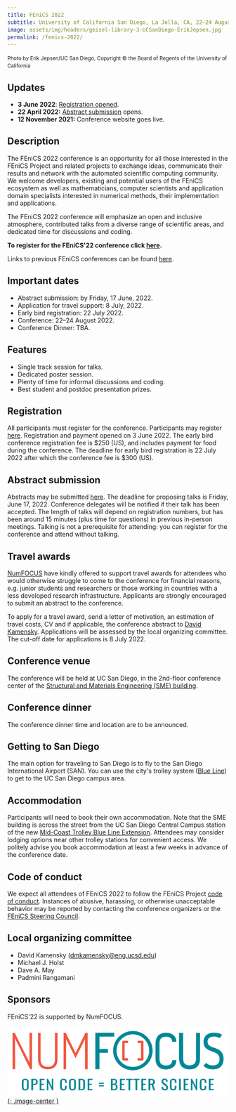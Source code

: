 ```yaml
---
title: FEniCS 2022
subtitle: University of California San Diego, La Jolla, CA, 22–24 August 2022
image: assets/img/headers/geisel-library-3-UCSanDiego-ErikJepsen.jpg
permalink: /fenics-2022/
---
```

<small>Photo by Erik Jepsen/UC San Diego, Copyright © the Board of Regents of the University of California</small>

## Updates

- **3 June 2022**: [Registration opened](https://www.eventbrite.com/e/fenics-2022-tickets-354292377037).
- **22 April 2022:** [Abstract submission](https://docs.google.com/forms/d/e/1FAIpQLSdU3jizMuvnt4EWcFwEeRHx3Kj1PyomRHCGlEdXN8uHeGokAQ/viewform?usp=sf_link) opens.
- **12 November 2021:** Conference website goes live.

## Description

The FEniCS 2022 conference is an opportunity for all those interested in
the FEniCS Project and related projects to exchange ideas, communicate
their results and network with the automated scientific computing
community. We welcome developers, existing and potential users of the
FEniCS ecosystem as well as mathematicians, computer scientists and
application domain specialists interested in numerical methods, their
implementation and applications.

The FEniCS 2022 conference will emphasize an open and inclusive
atmosphere, contributed talks from a diverse range of scientific areas,
and dedicated time for discussions and coding.

**To register for the FEniCS'22 conference click [here](https://www.eventbrite.com/e/fenics-2022-tickets-354292377037).**

Links to previous FEniCS conferences can be found [here](index.md).

## Important dates

- Abstract submission: by Friday, 17 June, 2022.
- Application for travel support: 8 July, 2022.
- Early bird registration: 22 July 2022.
- Conference:  22–24 August 2022.
- Conference Dinner: TBA.

## Features

- Single track session for talks.
- Dedicated poster session.
- Plenty of time for informal discussions and coding.
- Best student and postdoc presentation prizes.

## Registration

All participants must register for the conference.&nbsp;Participants may
register
[here](https://www.eventbrite.com/e/fenics-2022-tickets-354292377037).
Registration and payment opened on 3 June 2022. The early bird conference
registration fee is $250 (US), and includes payment for food during the
conference. The deadline for early bird registration is 22 July 2022 after
which the conference fee is $300 (US).

## Abstract submission

Abstracts may be submitted
[here](https://docs.google.com/forms/d/e/1FAIpQLSdU3jizMuvnt4EWcFwEeRHx3Kj1PyomRHCGlEdXN8uHeGokAQ/viewform?usp=sf_link).
The deadline for proposing talks is Friday, June 17, 2022. Conference
delegates will be notified if their talk has been accepted. The length
of talks will depend on registration numbers, but has been around 15
minutes (plus time for questions) in previous in-person meetings.
Talking is not a prerequisite for attending: you can register for the
conference and attend without talking.

## Travel awards

[NumFOCUS](http://www.numfocus.org) have kindly offered to support travel
awards for attendees who would otherwise struggle to come to the conference
for financial reasons, e.g. junior students and researchers or those working
in countries with a less developed research infrastructure. Applicants are
strongly encouraged to submit an abstract to the conference.

To apply for a travel award, send a letter of motivation, an estimation of
travel costs, CV and if applicable, the conference abstract to [David
Kamensky](mailto:dmkamensky@eng.ucsd.edu). Applications will be assessed by
the local organizing committee. The cut-off date for applications is 8 July
2022.

## Conference venue

The conference will be held at UC San Diego, in the 2nd-floor conference
center of the [Structural and Materials Engineering (SME)
building](https://structures.ucsd.edu/about-us/directions).

## Conference dinner

The conference dinner time and location are to be announced.

## Getting to San Diego

The main option for traveling to San Diego is to fly to the San Diego
International Airport (SAN). You can use the city's trolley system
([Blue
Line](https://www.sdmts.com/inside-mts-current-projects/uc-san-diego-blue-line-trolley-extension))
to get to the UC San Diego campus area.

## Accommodation

Participants will need to book their own accommodation. Note that the
SME building is across the street from the UC San Diego Central Campus
station of the new [Mid-Coast Trolley Blue Line
Extension](https://www.sdmts.com/inside-mts-current-projects/uc-san-diego-blue-line-trolley-extension).
Attendees may consider lodging options near other trolley stations for
convenient access. We politely advise you book accommodation at least a
few weeks in advance of the conference date.

## Code of conduct

We expect all attendees of FEniCS 2022 to follow the FEniCS Project
[code of conduct](../community/code-of-conduct.md). Instances of
abusive, harassing, or otherwise unacceptable behavior may be reported
by contacting the conference organizers or the [FEniCS Steering
Council](https://github.com/FEniCS/governance).

## Local organizing committee

- David Kamensky ([dmkamensky@eng.ucsd.edu](mailto:dmkamensky@eng.ucsd.edu))
- Michael J. Holst
- Dave A. May
- Padmini Rangamani


## Sponsors
FEniCS'22 is supported by NumFOCUS.

[![NumFOCUS](/assets/img/numfocus.png){: .image-center }](https://www.numfocus.org/)